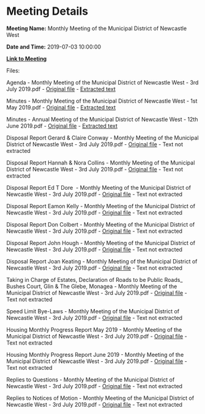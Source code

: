 # Meeting Details

**Meeting Name:** Monthly Meeting of the Municipal District of Newcastle West

**Date and Time:** 2019-07-03 10:00:00

**[Link to Meeting](https://www.limerick.ie/council/whats-on/monthly-meeting-municipal-district-newcastle-west-41)**

Files: 

Agenda - Monthly Meeting of the Municipal District of Newcastle West - 3rd July 2019.pdf - [Original file](https://www.limerick.ie/sites/default/files/media/documents/2019-07/00%202019-07-03%20Agenda.pdf) - [Extracted text](./Agenda%20-%C2%A0Monthly%20Meeting%20of%20the%20Municipal%20District%20of%20Newcastle%20West%20-%203rd%20July%202019.md)

Minutes - Monthly Meeting of the Municipal District of Newcastle West - 1st May 2019.pdf - [Original file](https://www.limerick.ie/sites/default/files/media/documents/2019-07/01%28a%29%202019-05-01%20Minutes%20May.pdf) - [Extracted text](./Minutes%20-%C2%A0Monthly%20Meeting%20of%20the%20Municipal%20District%20of%20Newcastle%20West%20-%201st%20May%202019.md)

Minutes - Annual Meeting of the Municipal District of Newcastle West - 12th June 2019.pdf - [Original file](https://www.limerick.ie/sites/default/files/media/documents/2019-07/01%28b%29%202019-06-12%20Minutes%20AGM.pdf) - [Extracted text](./Minutes%20-%20Annual%20Meeting%C2%A0of%20the%20Municipal%20District%20of%20Newcastle%20West%20-%2012th%20June%202019.md)

Disposal Report Gerard & Claire Conway - Monthly Meeting of the Municipal District of Newcastle West - 3rd July 2019.pdf - [Original file](https://www.limerick.ie/sites/default/files/media/documents/2019-07/03%20%28a%29%20Disposal%20Report%20Gerard%20%26%20Claire%20Conway.pdf) - Text not extracted

Disposal Report Hannah & Nora Collins - Monthly Meeting of the Municipal District of Newcastle West - 3rd July 2019.pdf - [Original file](https://www.limerick.ie/sites/default/files/media/documents/2019-07/03%20%28b%29%20Disposal%20Report%20Hannah%20%26%20Nora%20Collins%20.pdf) - Text not extracted

Disposal Report Ed T Dore  - Monthly Meeting of the Municipal District of Newcastle West - 3rd July 2019.pdf - [Original file](https://www.limerick.ie/sites/default/files/media/documents/2019-07/03%28c%29%20Disposal%20Report%20Ed%20T%20Dore%20.pdf) - Text not extracted

Disposal Report Eamon Kelly - Monthly Meeting of the Municipal District of Newcastle West - 3rd July 2019.pdf - [Original file](https://www.limerick.ie/sites/default/files/media/documents/2019-07/03%28d%29%20Disposal%20Report%20Eamon%20Kelly%20.pdf) - Text not extracted

Disposal Report Don Colbert - Monthly Meeting of the Municipal District of Newcastle West - 3rd July 2019.pdf - [Original file](https://www.limerick.ie/sites/default/files/media/documents/2019-07/03%28e%29%20Disposal%20Report%20Don%20Colbert.pdf) - Text not extracted

Disposal Report John Hough - Monthly Meeting of the Municipal District of Newcastle West - 3rd July 2019.pdf - [Original file](https://www.limerick.ie/sites/default/files/media/documents/2019-07/03%28f%29%20Disposal%20Report%20%20John%20Hough.pdf) - Text not extracted

Disposal Report Joan Keating - Monthly Meeting of the Municipal District of Newcastle West - 3rd July 2019.pdf - [Original file](https://www.limerick.ie/sites/default/files/media/documents/2019-07/03%28g%29%20Disposal%20Report%20Joan%20Keating.pdf) - Text not extracted

Taking in Charge of Estates, Declaration of Roads to be Public Roads_ Bushes Court, Glin & The Glebe, Monagea - Monthly Meeting of the Municipal District of Newcastle West - 3rd July 2019.pdf - [Original file](https://www.limerick.ie/sites/default/files/media/documents/2019-07/04%202019-07-03%20TIC.pdf) - Text not extracted

Speed Limit Bye-Laws - Monthly Meeting of the Municipal District of Newcastle West - 3rd July 2019.pdf - [Original file](https://www.limerick.ie/sites/default/files/media/documents/2019-07/05%20Speed%20Limit%20Bye-Laws.pdf) - Text not extracted

Housing Monthly Progress Report May 2019 - Monthly Meeting of the Municipal District of Newcastle West - 3rd July 2019.pdf - [Original file](https://www.limerick.ie/sites/default/files/media/documents/2019-07/06%20Housing%20Monthly%20Progress%20Report%20May%202019.pdf) - Text not extracted

Housing Monthly Progress Report June 2019 - Monthly Meeting of the Municipal District of Newcastle West - 3rd July 2019.pdf - [Original file](https://www.limerick.ie/sites/default/files/media/documents/2019-07/06%28a%29Housing%20Monthly%20Progress%20Report%20%20June%202019.pdf) - Text not extracted

Replies to Questions - Monthly Meeting of the Municipal District of Newcastle West - 3rd July 2019.pdf - [Original file](https://www.limerick.ie/sites/default/files/media/documents/2019-07/2019-07-03%20Replies%20to%20Questions.pdf) - Text not extracted

Replies to Notices of Motion - Monthly Meeting of the Municipal District of Newcastle West - 3rd July 2019.pdf - [Original file](https://www.limerick.ie/sites/default/files/media/documents/2019-07/2019-07-03%20Replies%20to%20NOM_0.pdf) - Text not extracted

